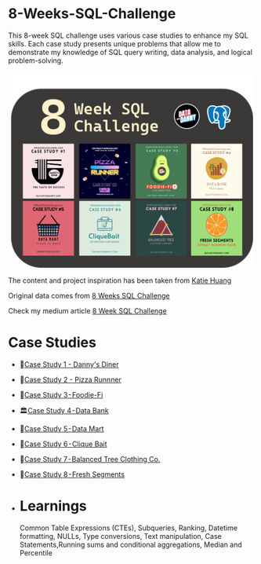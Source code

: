 # 8-Weeks-SQL-Challenge
This 8-week SQL challenge uses various case studies to enhance my SQL skills. Each case study presents unique problems that allow me to demonstrate my knowledge of SQL query writing, data analysis, and logical problem-solving.

<img src= "https://github.com/keshavdewan/8-Weeks-SQL-Challenge/blob/40e34dc7ae9294680e782b175515748302971d80/Main%20Page.png" width="500" height="400" />

The content and project inspiration has been taken from [Katie Huang](https://github.com/katiehuangx)

Original data comes from [8 Weeks SQL Challenge](https://8weeksqlchallenge.com/)

Check my medium article [8 Week SQL Challenge](https://medium.com/p/81aba90fd2d0/edit)

# Case Studies
  - 🍜[Case Study 1 - Danny's Diner](https://github.com/keshavdewan/8-Weeks-SQL-Challenge/blob/808fb348107ed9064c9848e2af9068476642735a/Case%20Study%201%20-%20Dany's%20Diner/Case%20Study%201%20-%20Dany's%20Diner.md)
  - 🍕[Case Study 2 - Pizza Runnner](https://github.com/keshavdewan/8-Weeks-SQL-Challenge/blob/main/Case%20Study%202%20-%20Pizza%20Runner/Pizza%20Runner.md)
  - 🥑[Case Study 3 - Foodie-Fi](https://github.com/keshavdewan/8-Weeks-SQL-Challenge/blob/main/Case%20Study%203%20-%20Foodie-Fi/Foodie-Fi.md)
  - 🏛️[Case Study 4 - Data Bank](https://github.com/keshavdewan/8-Weeks-SQL-Challenge/blob/main/Case%20Study%204%20-%20Data%20Bank/Data-Bank.md)
  - 🛒[Case Study 5 - Data Mart](https://github.com/keshavdewan/8-Weeks-SQL-Challenge/blob/main/Case%20Study%205%20-%20Data%20Mart/Data%20Mart.md)
  - 🎣[Case Study 6 - Clique Bait](https://github.com/keshavdewan/8-Weeks-SQL-Challenge/blob/main/Case%20Study%206%20-%20Clique%20Bait/Clique%20Bait.md)
  - 👕[Case Study 7 - Balanced Tree Clothing Co.]()
  - 🍊[Case Study 8 - Fresh Segments]()

  - # Learnings
    Common Table Expressions (CTEs), Subqueries, Ranking, Datetime formatting, NULLs, Type conversions, Text manipulation, Case Statements,Running sums and conditional aggregations, Median and Percentile
    
